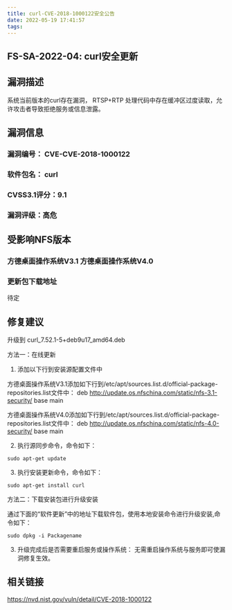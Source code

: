 ```yaml
---
title: curl-CVE-2018-1000122安全公告
date: 2022-05-19 17:41:57
tags:
---
```


## FS-SA-2022-04: curl安全更新

## 漏洞描述

系统当前版本的curl存在漏洞， RTSP+RTP 处理代码中存在缓冲区过度读取，允许攻击者导致拒绝服务或信息泄露。

## 漏洞信息

###    漏洞编号： CVE-CVE-2018-1000122

###    软件包名： curl

###    CVSS3.1评分：9.1

###    漏洞评级：高危

## 受影响NFS版本

###    方德桌面操作系统V3.1   方德桌面操作系统V4.0

### 更新包下载地址

待定

## 修复建议

升级到 curl_7.52.1-5+deb9u17_amd64.deb

方法一：在线更新

1. 添加以下行到安装源配置文件中

方德桌面操作系统V3.1添加如下行到/etc/apt/sources.list.d/official-package-repositories.list文件中：
deb http://update.os.nfschina.com/static/nfs-3.1-security/ base main

方德桌面操作系统V4.0添加如下行到/etc/apt/sources.list.d/official-package-repositories.list文件中：
deb http://update.os.nfschina.com/static/nfs-4.0-security/ base main



2. 执行源同步命令，命令如下：

```
sudo apt-get update
```

3. 执行安装更新命令，命令如下：

```
sudo apt-get install curl
```

方法二：下载安装包进行升级安装

通过下面的“软件更新”中的地址下载软件包，使用本地安装命令进行升级安装,命令如下：

```
sudo dpkg -i Packagename
```

3. 升级完成后是否需要重启服务或操作系统：
   无需重启操作系统与服务即可使漏洞修复生效。

## 相关链接

https://nvd.nist.gov/vuln/detail/CVE-2018-1000122
